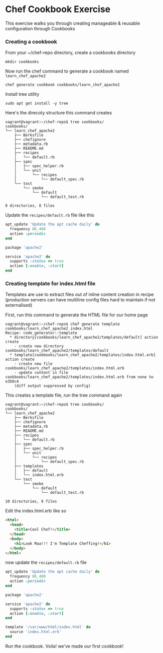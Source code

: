 # Chef Cookbook Exercise

This exercise walks you through creating manageable & reusable configuration through Cookbooks

### Creating a cookbook

From your ~/chef-repo directory, create a cookbooks directory

```
mkdir cookbooks
```

Now run the chef command to generate a cookbook named ```learn_chef_apache2```

```
chef generate cookbook cookbooks/learn_chef_apache2
```

Install tree utility

```
sudo apt get install -y tree
```

Here's the direcoty structure this command creates 

```
vagrant@vagrant:~/chef-repo$ tree cookbooks/
cookbooks/
└── learn_chef_apache2
    ├── Berksfile
    ├── chefignore
    ├── metadata.rb
    ├── README.md
    ├── recipes
    │   └── default.rb
    ├── spec
    │   ├── spec_helper.rb
    │   └── unit
    │       └── recipes
    │           └── default_spec.rb
    └── test
        └── smoke
            └── default
                └── default_test.rb

8 directories, 8 files
```

Update the ```recipes/default.rb``` file like this 

```ruby
apt_update 'Update the apt cache daily' do
  frequency 86_400
  action :periodic
end

package 'apache2'

service 'apache2' do
  supports :status => true
  action [:enable, :start]
end

```

### Creating template for index.html file

Templates are use to extract files out of inline content creation in recipe (production servers can have multiline config files hard to maintain if not externalised)

First, run this command to generate the HTML file for our home page

```
vagrant@vagrant:~/chef-repo$ chef generate template cookbooks/learn_chef_apache2 index.html
Recipe: code_generator::template
  * directory[cookbooks/learn_chef_apache2/templates/default] action create
    - create new directory cookbooks/learn_chef_apache2/templates/default
  * template[cookbooks/learn_chef_apache2/templates/index.html.erb] action create
    - create new file cookbooks/learn_chef_apache2/templates/index.html.erb
    - update content in file cookbooks/learn_chef_apache2/templates/index.html.erb from none to e3b0c4
    (diff output suppressed by config)
```

This creates a template file, run the tree command again

```
vagrant@vagrant:~/chef-repo$ tree cookbooks/
cookbooks/
└── learn_chef_apache2
    ├── Berksfile
    ├── chefignore
    ├── metadata.rb
    ├── README.md
    ├── recipes
    │   └── default.rb
    ├── spec
    │   ├── spec_helper.rb
    │   └── unit
    │       └── recipes
    │           └── default_spec.rb
    ├── templates
    │   ├── default
    │   └── index.html.erb
    └── test
        └── smoke
            └── default
                └── default_test.rb

10 directories, 9 files
```

Edit the index.html.erb like so

```html
<html>
  <head>
    <title>Cool Chef!</title>
  </head>  
  <body>
    <h1>Look Maa!!! I'm Template Cheffing!</h1>
  </body>
</html>
```

now update the ```recipes/default.rb``` file

```ruby
apt_update 'Update the apt cache daily' do
  frequency 86_400
  action :periodic
end

package 'apache2'

service 'apache2' do
  supports :status => true
  action [:enable, :start]
end

template '/var/www/html/index.html' do
  source 'index.html.erb'
end
```

Run the cookbook. Voila! we've made our first cookbook!

